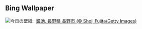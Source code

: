 ## Bing Wallpaper
![](https://www.bing.com/th?id=OHR.NaganoPond_JA-JP0131888809_UHD.jpg&w=1000)今日の壁紙: &nbsp;[鏡池, 長野県 長野市 (© Shoji Fujita/Getty Images)](https://www.bing.com/th?id=OHR.NaganoPond_JA-JP0131888809_UHD.jpg)
<br><br/>
